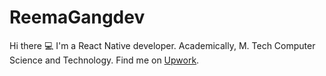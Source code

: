 # ReemaGangdev
Hi there 💻
I'm a React Native developer. Academically, M. Tech Computer Science and Technology. Find me on [Upwork](https://www.upwork.com/freelancers/~01c34088adeacaa39e).
